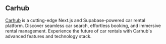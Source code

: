## Carhub
[Carhub](https://car-showcase-app-xi.vercel.app) is a cutting-edge Next.js and Supabase-powered car rental platform. Discover seamless car search, effortless booking, and immersive rental management. Experience the future of car rentals with Carhub's advanced features and technology stack.
